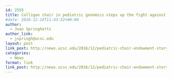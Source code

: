 ```yaml
---
id: 2555
title: Colligan chair in pediatric genomics steps up the fight against childhood diseases
#date: 2016-12-14T11:43:52+00:00
author:
  - Joan Springhetti
author_link:
  - jspringh@ucsc.edu
layout: post
link_post: http://news.ucsc.edu/2016/12/pediatric-chair-endowment-story.html
categories:
  - News
format: link
link_post: http://news.ucsc.edu/2016/12/pediatric-chair-endowment-story.html
---
```

